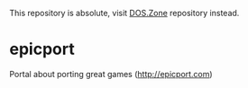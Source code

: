 This repository is absolute, visit [DOS.Zone](https://github.com/js-dos/dos.zone.app) repository instead.

epicport
========

Portal about porting great games (http://epicport.com)
